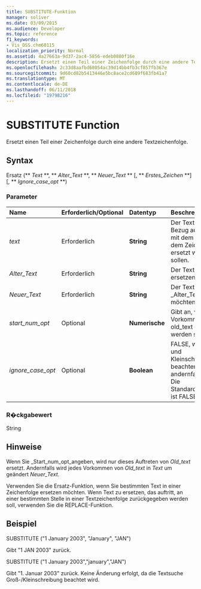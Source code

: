 ```yaml
---
title: SUBSTITUTE-Funktion
manager: soliver
ms.date: 03/09/2015
ms.audience: Developer
ms.topic: reference
f1_keywords:
- Vis_DSS.chm60115
localization_priority: Normal
ms.assetid: 4a27663a-9d37-2ac4-5856-edeb0880f16e
description: Ersetzt einen Teil einer Zeichenfolge durch eine andere Textzeichenfolge.
ms.openlocfilehash: 2c33d8aafbd68054ac39d14bb4fb3cf857fb367e
ms.sourcegitcommit: 9d60cd82b5413446e5bc8ace2cd689f683fb41a7
ms.translationtype: MT
ms.contentlocale: de-DE
ms.lasthandoff: 06/11/2018
ms.locfileid: "19798216"
---
```

# <a name="substitute-function"></a>SUBSTITUTE Function

Ersetzt einen Teil einer Zeichenfolge durch eine andere Textzeichenfolge. 
  
## <a name="syntax"></a>Syntax

 Ersatz (** *Text* **, ** *Alter_Text* **, ** *Neuer_Text* ** [, ** *Erstes_Zeichen* **] [, ** *Ignore_case_opt* **) 
  
### <a name="parameters"></a>Parameter

|**Name**|**Erforderlich/Optional**|**Datentyp**|**Beschreibung**|
|:-----|:-----|:-----|:-----|
| _text_ <br/> |Erforderlich  <br/> |**String** <br/> | Der Text oder der Bezug auf eine Zelle mit dem Text, in dem Zeichen ersetzt werden sollen.  <br/> |
| _Alter_Text_ <br/> |Erforderlich  <br/> |**String** <br/> | Der Text, den Sie ersetzen möchten.  <br/> |
| _Neuer_Text_ <br/> |Erforderlich  <br/> |**String** <br/> | Der Text, den Sie _Alter_Text_ersetzen möchten.  <br/> |
| _start_num_opt_ <br/> |Optional  <br/> |**Numerische** <br/> |Gibt an, welche Vorkommen von old_text ersetzt werden sollen.  <br/> |
| _ignore_case_opt_ <br/> |Optional  <br/> |**Boolean** <br/> |FALSE, wenn Groß- und Kleinschreibung zu beachten ist; andernfalls TRUE. Die Standardeinstellung ist FALSE.  <br/> |
   
### <a name="return-value"></a>R�ckgabewert

String
  
## <a name="remarks"></a>Hinweise

 Wenn Sie _Start_num_opt_angeben, wird nur dieses Auftreten von _Old_text_ ersetzt. Andernfalls wird jedes Vorkommen von _Old_text_ in _Text_ um geändert _Neuer_Text._
  
Verwenden Sie die Ersatz-Funktion, wenn Sie bestimmten Text in einer Zeichenfolge ersetzen möchten. Wenn Text zu ersetzen, das auftritt, an einer bestimmten Stelle in einer Textzeichenfolge zurückgegeben werden soll, verwenden Sie die REPLACE-Funktion.
  
## <a name="example"></a>Beispiel

SUBSTITUTE ("1 January 2003", "January", "JAN") 
  
Gibt "1 JAN 2003" zurück. 
  
SUBSTITUTE ("1 January 2003","january","JAN") 
  
Gibt "1. Januar 2003" zurück. Keine Änderung erfolgt, da die Textsuche Groß-/Kleinschreibung beachtet wird. 
  

